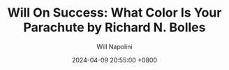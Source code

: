 ---
title: "Will On Success: What Color Is Your Parachute by Richard N. Bolles"
author: Will Napolini
date: 2024-04-09 20:55:00 +0800
categories: [Mindset, Book-summaries]
tags:
  [
    what-color-is-your-parachute,
    richard-n-bolles,
    career-guide,
    job-hunting,
    personal-fulfillment,
    retirement,
    self-assessment,
    career-transition,
    resume-writing,
    networking,
    interview-skills,
    life-purpose,
    goal-setting,
    midlife-crisis,
    entrepreneurship,
    work-life-balance,
    job-satisfaction,
    skills-assessment,
    personal-branding,
    employment-market,
    economic-conditions
  ]
image: https://pbs.twimg.com/media/GO2JS6XXEAAXbmB?format=jpg&name=large
alt: "Will On Success: What Color Is Your Parachute by Richard N. Bolles"
fallback:
  - 
  # Replace with the URL of your backup image
  -
  # Replace with the URL of your backup image
---
